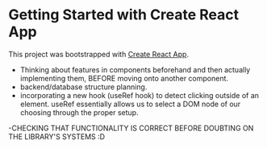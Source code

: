 # Getting Started with Create React App

This project was bootstrapped with [Create React App](https://github.com/facebook/create-react-app).

- Thinking about features in components beforehand and then actually implementing them, BEFORE moving onto another component.
- backend/database structure planning.
- incorporating a new hook (useRef hook) to detect clicking outside of an element. useRef essentially allows us to select a DOM node of our choosing
  through the proper setup.

-CHECKING THAT FUNCTIONALITY IS CORRECT BEFORE DOUBTING ON THE LIBRARY'S SYSTEMS :D
